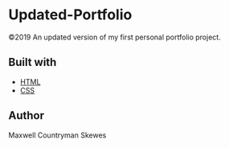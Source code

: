 # Updated-Portfolio
©2019
An updated version of my first personal portfolio project.

## Built with
* [HTML](https://html.com)
* [CSS](https://www.w3schools.com/Css)

## Author
Maxwell Countryman Skewes
